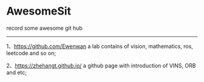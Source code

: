 # AwesomeSit

record some awesome git hub 

------------------------------------
1、https://github.com/Ewenwan
  a lab contains of vision, mathematics, ros, leetcode and so on;
  
2、https://zhehangt.github.io/
  a github page with introduction of VINS, ORB and etc;
  
